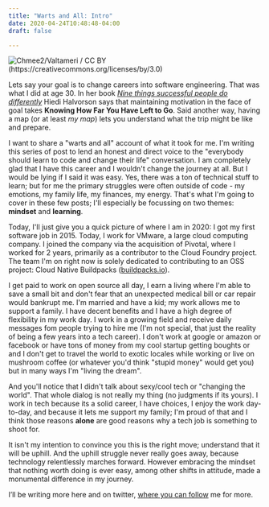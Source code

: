 ```yaml
---
title: "Warts and All: Intro"
date: 2020-04-24T10:48:48-04:00
draft: false

---
```

![Chmee2/Valtameri / CC BY (https://creativecommons.org/licenses/by/3.0)](https://upload.wikimedia.org/wikipedia/commons/f/fb/Landscape_during_Laugavegur_hiking_trail_2-CA_reduced.jpg)


Lets say your goal is to change careers into software engineering. That was what I did at age 30. In her book *[Nine things successful people do differently](https://amzn.to/3eBhcYe)* Hiedi Halvorson says that maintaining motivation in the face of goal takes **Knowing How Far You Have Left to Go**. Said another way, having a map (or at least *my map*) lets you understand what the trip might be like and prepare. 

I want to share a "warts and all" account of what it took for me. I'm writing this series of post to lend an honest and direct voice to the "everybody should learn to code and change their life" conversation. I am completely glad that I have this career and I wouldn't change the journey at all. But I would be lying if I said it was easy. Yes, there was a ton of technical stuff to learn; but for me the primary struggles were often outside of code - my emotions, my family life, my finances, my energy. That's what I'm going to cover in these few posts; I'll especially be focussing on two themes: **mindset** and **learning**.

Today, I'll just give you a quick picture of where I am in 2020: I got my first software job in 2015. Today, I work for VMware, a large cloud computing company. I joined the company via the acquisition of Pivotal, where I worked for 2 years, primarily as a contributor to the Cloud Foundry project. The team I'm on right now is solely dedicated to contributing to an OSS project: Cloud Native Buildpacks ([buildpacks.io](https://buildpacks.io)). 

I get paid to work on open source all day, I earn a living where I'm able to save a small bit and don't fear that an unexpected medical bill or car repair would bankrupt me. I'm married and have a kid; my work allows me to support a family. I have decent benefits and I have a high degree of flexibility in my work day. I work in a growing field and receive daily messages fom people trying to hire me (I'm not special, that just the reality of being a few years into a tech career). I don't work at google or amazon or facebook or have tons of money from my cool startup getting boughts or and I don't get to travel the world to exotic locales while working or live on mushroom coffee (or whatever you'd think "stupid money" would get you) but in many ways I'm "living the dream". 

And you'll notice that I didn't talk about sexy/cool tech or "changing the world". That whole dialog is not really my thing (no judgments if its yours). I work in tech because its a solid career, I have choices, I enjoy the work day-to-day, and because it lets me support my family; I'm proud of that and I think those reasons **alone** are good reasons why a tech job is something to shoot for.

It isn't my intention to convince you this is the right move; understand that it will be uphill. And the uphill struggle never really goes away, because technology relentlessly marches forward. However embracing the mindset that nothing worth doing is ever easy, among other shifts in attitude, made a monumental difference in my journey.

I’ll be writing more here and on twitter, [where you can follow](https://twitter.com/the_zmackie) me for more.

